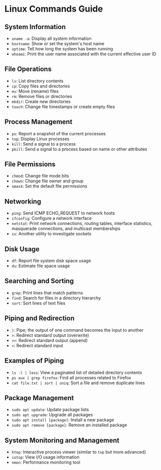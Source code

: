 # Linux Commands Guide

## System Information

- `uname -a`: Display all system information
- `hostname`: Show or set the system's host name
- `uptime`: Tell how long the system has been running
- `whoami`: Print the user name associated with the current effective user ID

## File Operations

- `ls`: List directory contents
- `cp`: Copy files and directories
- `mv`: Move (rename) files
- `rm`: Remove files or directories
- `mkdir`: Create new directories
- `touch`: Change file timestamps or create empty files

## Process Management

- `ps`: Report a snapshot of the current processes
- `top`: Display Linux processes
- `kill`: Send a signal to a process
- `pkill`: Send a signal to a process based on name or other attributes

## File Permissions

- `chmod`: Change file mode bits
- `chown`: Change file owner and group
- `umask`: Set the default file permissions

## Networking

- `ping`: Send ICMP ECHO_REQUEST to network hosts
- `ifconfig`: Configure a network interface
- `netstat`: Print network connections, routing tables, interface statistics, masquerade connections, and multicast memberships
- `ss`: Another utility to investigate sockets

## Disk Usage

- `df`: Report file system disk space usage
- `du`: Estimate file space usage

## Searching and Sorting

- `grep`: Print lines that match patterns
- `find`: Search for files in a directory hierarchy
- `sort`: Sort lines of text files

## Piping and Redirection

- `|`: Pipe; the output of one command becomes the input to another
- `>`: Redirect standard output (overwrite)
- `>>`: Redirect standard output (append)
- `<`: Redirect standard input

## Examples of Piping

- `ls -l | less`: View a paginated list of detailed directory contents
- `ps aux | grep firefox`: Find all processes related to Firefox
- `cat file.txt | sort | uniq`: Sort a file and remove duplicate lines

## Package Management

- `sudo apt update`: Update package lists
- `sudo apt upgrade`: Upgrade all packages
- `sudo apt install [package]`: Install a new package
- `sudo apt remove [package]`: Remove an installed package

## System Monitoring and Management

- `htop`: Interactive process viewer (similar to `top` but more advanced)
- `iotop`: View I/O usage information
- `nmon`: Performance monitoring tool
